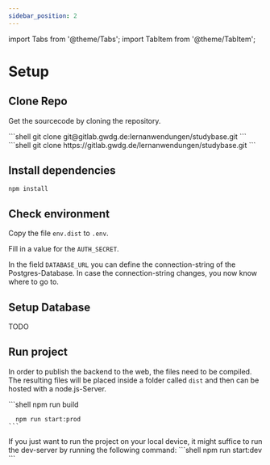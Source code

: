 ```yaml
---
sidebar_position: 2
---
```


import Tabs from '@theme/Tabs';
import TabItem from '@theme/TabItem';

# Setup

## Clone Repo

Get the sourcecode by cloning the repository.

<Tabs groupId="git-clone-preference">
  <TabItem value="ssh" label="SSH">
    ```shell
      git clone git@gitlab.gwdg.de:lernanwendungen/studybase.git
    ```
  </TabItem>
  <TabItem value="https" label="HTTPS">
    ```shell
      git clone https://gitlab.gwdg.de/lernanwendungen/studybase.git
    ```
  </TabItem>
</Tabs>

## Install dependencies

```shell
npm install
```

## Check environment
Copy the file `env.dist` to `.env`.

Fill in a value for the `AUTH_SECRET`.

In the field `DATABASE_URL` you can define the connection-string of the Postgres-Database.
In case the connection-string changes, you now know where to go to.

## Setup Database
TODO

## Run project

In order to publish the backend to the web, the files need to be compiled. The resulting files will be placed inside a folder called `dist` and then can be hosted with a node.js-Server.

<Tabs groupId="environment">
  <TabItem value="prod" label="Produktive">
    ```shell
      npm run build

      npm run start:prod
    ```
  </TabItem>
  <TabItem value="dev" label="Development">
      If you just want to run the project on your local device, it might suffice to run the dev-server by running the following command:
      ```shell
        npm run start:dev
      ```
  </TabItem>
</Tabs>
